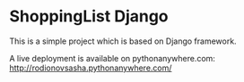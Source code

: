 # ShoppingList Django
This is a simple project which is based on Django framework.

A live deployment is available on pythonanywhere.com: http://rodionovsasha.pythonanywhere.com/
